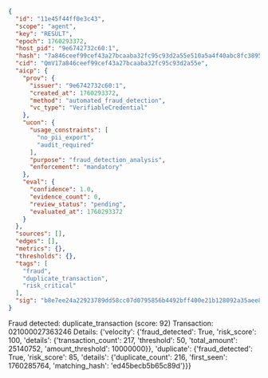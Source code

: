 ```json
{
  "id": "11e45f44ff0e3c43",
  "scope": "agent",
  "key": "RESULT",
  "epoch": 1760293372,
  "host_pid": "9e6742732c60:1",
  "hash": "7a846ceef99cef43a27bcaaba32fc95c93d2a55e510a5a4f40abc8fc38958425",
  "cid": "QmV17a846ceef99cef43a27bcaaba32fc95c93d2a55e",
  "aicp": {
    "prov": {
      "issuer": "9e6742732c60:1",
      "created_at": 1760293372,
      "method": "automated_fraud_detection",
      "vc_type": "VerifiableCredential"
    },
    "ucon": {
      "usage_constraints": [
        "no_pii_export",
        "audit_required"
      ],
      "purpose": "fraud_detection_analysis",
      "enforcement": "mandatory"
    },
    "eval": {
      "confidence": 1.0,
      "evidence_count": 0,
      "review_status": "pending",
      "evaluated_at": 1760293372
    }
  },
  "sources": [],
  "edges": [],
  "metrics": {},
  "thresholds": {},
  "tags": [
    "fraud",
    "duplicate_transaction",
    "risk_critical"
  ],
  "sig": "b8e7ee24a22923789dd58cc07d0795856b4492bff400e21b128092a35aee8089"
}
```

Fraud detected: duplicate_transaction (score: 92)
Transaction: 021000027363246
Details: {'velocity': {'fraud_detected': True, 'risk_score': 100, 'details': {'transaction_count': 217, 'threshold': 50, 'total_amount': 25140752, 'amount_threshold': 10000000}}, 'duplicate': {'fraud_detected': True, 'risk_score': 85, 'details': {'duplicate_count': 216, 'first_seen': 1760285764, 'matching_hash': 'ed45becb5b65c89d'}}}